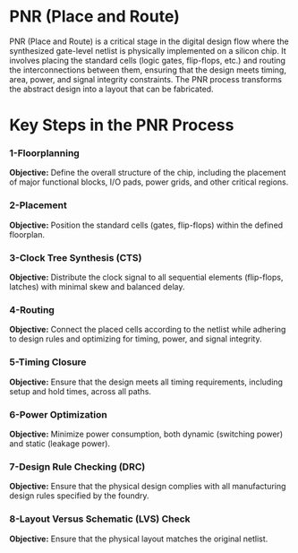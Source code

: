 # PNR (Place and Route)
PNR (Place and Route) is a critical stage in the digital design flow where the synthesized gate-level netlist is physically implemented on a silicon chip. It involves placing the standard cells (logic gates, flip-flops, etc.) and routing the interconnections between them, ensuring that the design meets timing, area, power, and signal integrity constraints. The PNR process transforms the abstract design into a layout that can be fabricated.

# Key Steps in the PNR Process
### 1-Floorplanning
**Objective:**
Define the overall structure of the chip, including the placement of major functional blocks, I/O pads, power grids, and other critical regions.

### 2-Placement
**Objective:** 
Position the standard cells (gates, flip-flops) within the defined floorplan.

### 3-Clock Tree Synthesis (CTS)
**Objective:**
Distribute the clock signal to all sequential elements (flip-flops, latches) with minimal skew and balanced delay.

### 4-Routing
**Objective:**
Connect the placed cells according to the netlist while adhering to design rules and optimizing for timing, power, and signal integrity.

### 5-Timing Closure
**Objective:** 
Ensure that the design meets all timing requirements, including setup and hold times, across all paths.

### 6-Power Optimization
**Objective:**
Minimize power consumption, both dynamic (switching power) and static (leakage power).

### 7-Design Rule Checking (DRC)
**Objective:**
Ensure that the physical design complies with all manufacturing design rules specified by the foundry.

### 8-Layout Versus Schematic (LVS) Check
**Objective:** Ensure that the physical layout matches the original netlist.


